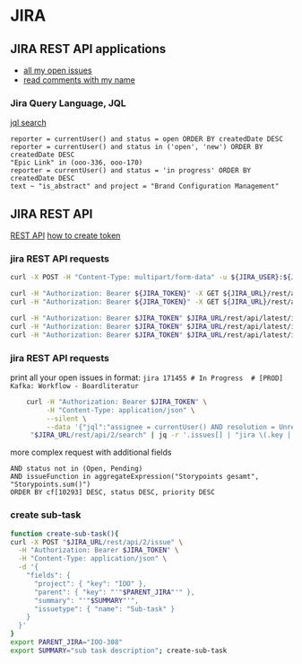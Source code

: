 # JIRA

## JIRA REST API applications
* [all my open issues](https://github.com/cherkavi/python-utilities/blob/master/jira/jira-open-issues.py)
* [read comments with my name](https://github.com/cherkavi/python-utilities/blob/master/jira/jira-comments-with-my-name.py)
### Jira Query Language, JQL
[jql search](https://www.atlassian.com/blog/jira-software/jql-the-most-flexible-way-to-search-jira-14)
```
reporter = currentUser() and status = open ORDER BY createdDate DESC  
reporter = currentUser() and status in ('open', 'new') ORDER BY createdDate DESC  
"Epic Link" in (ooo-336, ooo-170)  
reporter = currentUser() and status = 'in progress' ORDER BY createdDate DESC  
text ~ "is_abstract" and project = "Brand Configuration Management"  
```
## JIRA REST API
[REST API](https://docs.getxray.app/display/XRAY/Import+Execution+Results+-+REST#ImportExecutionResultsREST-JUnitXMLresults)
[how to create token](https://www.resolution.de/post/how-to-create-api-tokens-for-jira-server-s-rest-api/)

### jira REST API requests
```sh
curl -X POST -H "Content-Type: multipart/form-data" -u ${JIRA_USER}:${JIRA_PASSWORD} -F "file=@cypress/results/testresult.xml" "https://atc.ubsgroup.net/jira/rest/raven/1.0/import/execution/junit?projectKey=EXTRACT&testPlanKey=EXTRACT-219&testEnvironments=${CYPRESS_BASEURL}"

curl -H "Authorization: Bearer ${JIRA_TOKEN}" -X GET ${JIRA_URL}/rest/api/2/myself
curl -H "Authorization: Bearer ${JIRA_TOKEN}" -X GET ${JIRA_URL}/rest/agile/1.0/board/66453 | jq .

curl -H "Authorization: Bearer $JIRA_TOKEN" $JIRA_URL/rest/api/latest/issue/SSBBCC-2050?expand=renderedFields | jq .
curl -H "Authorization: Bearer $JIRA_TOKEN" $JIRA_URL/rest/api/latest/issue/SSBBCC-2050?fields=status | jq .fields.status.name
curl -H "Authorization: Bearer $JIRA_TOKEN" $JIRA_URL/rest/api/latest/issue/SSBBCC-2050?fields=summary
```

### jira REST API requests
print all your open issues in format: `jira 171455 # In Progress  # [PROD] Kafka: Workflow - Boardliteratur`
```sh
    curl -H "Authorization: Bearer $JIRA_TOKEN" \
         -H "Content-Type: application/json" \
         --silent \
         --data '{"jql":"assignee = currentUser() AND resolution = Unresolved AND status != Pending"}' \
     "$JIRA_URL/rest/api/2/search" | jq -r '.issues[] | "jira \(.key | split("-")[1]) # \(.fields.status.name)  # \(.fields.summary)"'
```
more complex request with additional fields
```
AND status not in (Open, Pending)
AND issueFunction in aggregateExpression("Storypoints gesamt", "Storypoints.sum()")
ORDER BY cf[10293] DESC, status DESC, priority DESC
```

### create sub-task
```sh
function create-sub-task(){
curl -X POST "$JIRA_URL/rest/api/2/issue" \
  -H "Authorization: Bearer $JIRA_TOKEN" \
  -H "Content-Type: application/json" \
  -d '{
    "fields": {
      "project": { "key": "IOO" },
      "parent": { "key": "'"$PARENT_JIRA"'" },   
      "summary": "'"$SUMMARY"'",
      "issuetype": { "name": "Sub-task" }
    }
  }'
}
export PARENT_JIRA="IOO-308"
export SUMMARY="sub task description"; create-sub-task
```
